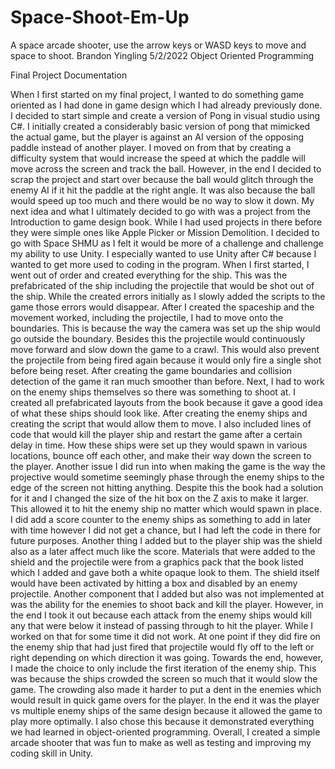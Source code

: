 # Space-Shoot-Em-Up
A space arcade shooter, use the arrow keys or WASD keys to move and space to shoot.
Brandon Yingling 
5/2/2022 
Object Oriented Programming 
 
Final Project Documentation 
 
   When I first started on my final project, I wanted to do something game oriented as I had done in game design which I had already previously done. I decided to start simple and create a version of Pong in visual studio using C#. I initially created a considerably basic version of pong that mimicked the actual game, but the player is against an AI version of the opposing paddle instead of another player. I moved on from that by creating a difficulty system that would increase the speed at which the paddle will move across the screen and track the ball. However, in the end I decided to scrap the project and start over because the ball would glitch through the enemy AI if it hit the paddle at the right angle. It was also because the ball would speed up too much and there would be no way to slow it down. 
   My next idea and what I ultimately decided to go with was a project from the Introduction to game design book. While I had used projects in there before they were simple ones like Apple Picker or Mission Demolition. I decided to go with Space SHMU as I felt it would be more of a challenge and challenge my ability to use Unity. I especially wanted to use Unity after C# because I wanted to get more used to coding in the program. When I first started, I went out of order and created everything for the ship. This was the prefabricated of the ship including the projectile that would be shot out of the ship. While the created errors initially as I slowly added the scripts to the game those errors would disappear. After I created the spaceship and the movement worked, including the projectile, I had to move onto the boundaries. This is because the way the camera was set up the ship would go outside the boundary. Besides this the projectile would continuously move forward and slow down the game to a crawl. 
   This would also prevent the projectile from being fired again because it would only fire a single shot before being reset. After creating the game boundaries and collision detection of the game it ran much smoother than before. Next, I had to work on the enemy ships themselves so there was something to shoot at. I created all prefabricated layouts from the book because it gave a good idea of what these ships should look like. After creating the enemy ships and creating the script that would allow them to move. I also included lines of code that would kill the player ship and restart the game after a certain delay in time. How these ships were set up they would spawn in various locations, bounce off each other, and make their way down the screen to the player. Another issue I did run into when making the game is the way the projective would sometime seemingly phase through the enemy ships to the edge of the screen not hitting anything. Despite this the book had a solution for it and I changed the size of the hit box on the Z axis to make it larger. 
    This allowed it to hit the enemy ship no matter which would spawn in place. I did add a score counter to the enemy ships as something to add in later with time however I did not get a chance, but I had left the code in there for future purposes. Another thing I added but to the player ship was the shield also as a later affect much like the score. Materials that were added to the shield and the projectile were from a graphics pack that the book listed which I added and gave both a white opaque look to them. The shield itself would have been activated by hitting a box and disabled by an enemy projectile. Another component that I added but also was not implemented at was the ability for the enemies to shoot back and kill the player. 
   However, in the end I took it out because each attack from the enemy ships would kill any that were below it instead of passing through to hit the player. While I worked on that for some time it did not work. At one point if they did fire on the enemy ship that had just fired that projectile would fly off to the left or right depending on which direction it was going. Towards the end, however, I made the choice to only include the first iteration of the enemy ship. This was because the ships crowded the screen so much that it would slow the game. The crowding also made it harder to put a dent in the enemies which would result in quick game overs for the player. In the end it was the player vs multiple enemy ships of the same design because it allowed the game to play more optimally. I also chose this because it demonstrated everything we had learned in object-oriented programming. Overall, I created a simple arcade shooter that was fun to make as well as testing and improving my coding skill in Unity. 

